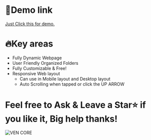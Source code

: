 # 🔎Demo link 
[Just Click this for demo.](https://ven-core.github.io/WS101PROJECT/)

# 🔥Key areas
- Fully Dynamic Webpage
- User Friendly Organized Folders
- Fully Customizable & Free!
- Responsive Web layout
  - Can use in Mobile layout and Desktop layout
  - Auto Scrolling when tapped or click the UP ARROW

# Feel free to Ask & Leave a Star⭐ if you like it, Big help thanks!


![VEN CORE](https://github.com/user-attachments/assets/ef3c502e-92e6-47eb-aa6c-7f27c96a0c2f)

